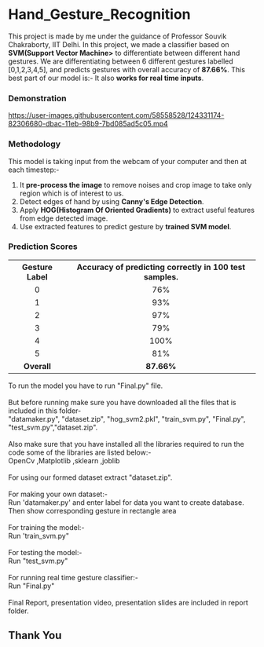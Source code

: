 # Hand_Gesture_Recognition

This project is made by me under the guidance of Professor Souvik Chakraborty, IIT Delhi.
In this project, we made a classifier based on <b>SVM(Support Vector Machine></b> to differentiate between different hand gestures.
We are differentiating between 6 different gestures labelled [0,1,2,3,4,5], and predicts gestures with overall accuracy of <b>87.66%</b>. This best part of our model is:- It also <b>works for real time inputs</b>.


<h3>Demonstration</h3>


https://user-images.githubusercontent.com/58558528/124331174-82306680-dbac-11eb-98b9-7bd085ad5c05.mp4



<h3>Methodology</h3>
This model is taking input from the webcam of your computer and then at each timestep:-
<ol>
  <li>It <b>pre-process the image</b> to remove noises and crop image to take only region which is of interest to us.
  <li>Detect edges of hand by using <b>Canny's Edge Detection</b>.
  <li>Apply <b>HOG(Histogram Of Oriented Gradients)</b> to extract useful features from edge detected image.
  <li>Use extracted features to predict gesture by <b>trained SVM model</b>.
</ol>
<h3>Prediction Scores</h3>
<table>
  <th>Gesture Label</th>
  <th>Accuracy of predicting correctly in 100 test samples.</th>
    <tr  align="center"><td>0</td> <td>76%</td></tr>
    <tr  align="center"><td>1</td> <td>93%</td></tr>
    <tr  align="center"><td>2</td> <td>97%</td></tr>
    <tr  align="center"><td>3</td> <td>79%</td></tr>
    <tr  align="center"><td>4</td> <td>100%</td></tr>
    <tr  align="center"><td>5</td> <td>81%</td></tr>
  <tr  align="center"><td><b>Overall</b></td><td><b>87.66%</b></td></tr>
</table>

To run the model you have to run "Final.py" file.<br><br>
But before running make sure you have downloaded all the files that is included in this folder-<br>
"datamaker.py", "dataset.zip", "hog_svm2.pkl", "train_svm.py", "Final.py", "test_svm.py","dataset.zip".
<br><br>
Also make sure that you have installed all the libraries required to run the code some of the libraries are listed below:-<br>
OpenCv
,Matplotlib
,sklearn
,joblib
<br><br>
For using our formed dataset extract "dataset.zip".<br><br>
For making your own dataset:-<br>
Run 'datamaker.py' and enter label for data you want to create database. Then show corresponding gesture in rectangle area 
<br><br>
For training the model:-<br>
Run 'train_svm.py"
<br><br>
For testing the model:-<br>
Run "test_svm.py"
<br><br>
For running real time gesture classifier:-<br>
Run "Final.py"
<br><br>
Final Report, presentation video, presentation slides are included in report folder.

<h2>Thank You</h2>

